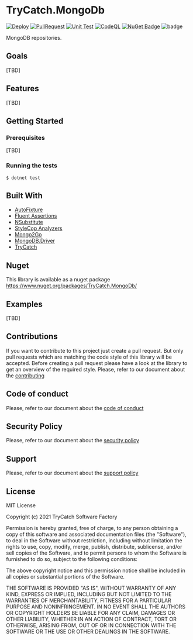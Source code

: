 # TryCatch.MongoDb
[![Deploy](https://github.com/TryCatch-SoftwareFactory/TryCatch.MongoDb/actions/workflows/deploy-main.yml/badge.svg)](https://github.com/TryCatch-SoftwareFactory/TryCatch.MongoDb/actions/workflows/deploy-main.yml)
[![PullRequest](https://github.com/TryCatch-SoftwareFactory/TryCatch.MongoDb/actions/workflows/pull-request.yml/badge.svg)](https://github.com/TryCatch-SoftwareFactory/TryCatch.MongoDb/actions/workflows/pull-request.yml)
[![Unit Test](https://github.com/TryCatch-SoftwareFactory/TryCatch.MongoDb/actions/workflows/unit-test.yml/badge.svg)](https://github.com/TryCatch-SoftwareFactory/TryCatch.MongoDb/actions/workflows/unit-test.yml)
[![CodeQL](https://github.com/TryCatch-SoftwareFactory/TryCatch.MongoDb/actions/workflows/codeql-analysis.yml/badge.svg?branch=main)](https://github.com/TryCatch-SoftwareFactory/TryCatch.MongoDb/actions/workflows/codeql-analysis.yml)
[![NuGet Badge](https://buildstats.info/nuget/TryCatch.MongoDb)](https://www.nuget.org/packages/TryCatch.MongoDb/)
![badge](https://img.shields.io/endpoint?url=https://gist.githubusercontent.com/trycatch-github/d329d88d2223613ccf3f9ec704d707b5/raw/trycatch.mongodb-code-coverage.json)


MongoDB repositories.

## Goals
[TBD]

## Features
[TBD]

## Getting Started

### Prerequisites
[TBD]

### Running the tests
```shell
$ dotnet test
```

## Built With
- [AutoFixture](https://autofixture.github.io/)
- [Fluent Assertions](https://fluentassertions.com/)
- [NSubstitute](https://nsubstitute.github.io/)
- [StyleCop Analyzers](https://github.com/DotNetAnalyzers/StyleCopAnalyzers)
- [Mongo2Go](https://github.com/Mongo2Go/Mongo2Go)
- [MongoDB.Driver](https://mongodb.github.io/mongo-csharp-driver/)
- [TryCatch](https://github.com/TryCatch-SoftwareFactory/TryCatch)

## Nuget
This library is available as a nuget package https://www.nuget.org/packages/TryCatch.MongoDb/

## Examples
[TBD]

## Contributions
If you want to contribute to this project just create a pull request. But only pull requests which are matching the code style of this library will be accepted. Before creating a pull request please have a look at the library to get an overview of the required style. Please, refer to our document about the [contributing](CONTRIBUTING.md)

## Code of conduct
Please, refer to our document about the [code of conduct](CODE_OF_CONDUCT.md)

## Security Policy
Please, refer to our document about the [security policy](SECURITY.md)

## Support
Please, refer to our document about the [support policy](SUPPORT.md)

## License
MIT License

Copyright (c) 2021 TryCatch Software Factory

Permission is hereby granted, free of charge, to any person obtaining a copy
of this software and associated documentation files (the "Software"), to deal
in the Software without restriction, including without limitation the rights
to use, copy, modify, merge, publish, distribute, sublicense, and/or sell
copies of the Software, and to permit persons to whom the Software is
furnished to do so, subject to the following conditions:

The above copyright notice and this permission notice shall be included in all
copies or substantial portions of the Software.

THE SOFTWARE IS PROVIDED "AS IS", WITHOUT WARRANTY OF ANY KIND, EXPRESS OR
IMPLIED, INCLUDING BUT NOT LIMITED TO THE WARRANTIES OF MERCHANTABILITY,
FITNESS FOR A PARTICULAR PURPOSE AND NONINFRINGEMENT. IN NO EVENT SHALL THE
AUTHORS OR COPYRIGHT HOLDERS BE LIABLE FOR ANY CLAIM, DAMAGES OR OTHER
LIABILITY, WHETHER IN AN ACTION OF CONTRACT, TORT OR OTHERWISE, ARISING FROM,
OUT OF OR IN CONNECTION WITH THE SOFTWARE OR THE USE OR OTHER DEALINGS IN THE
SOFTWARE.

